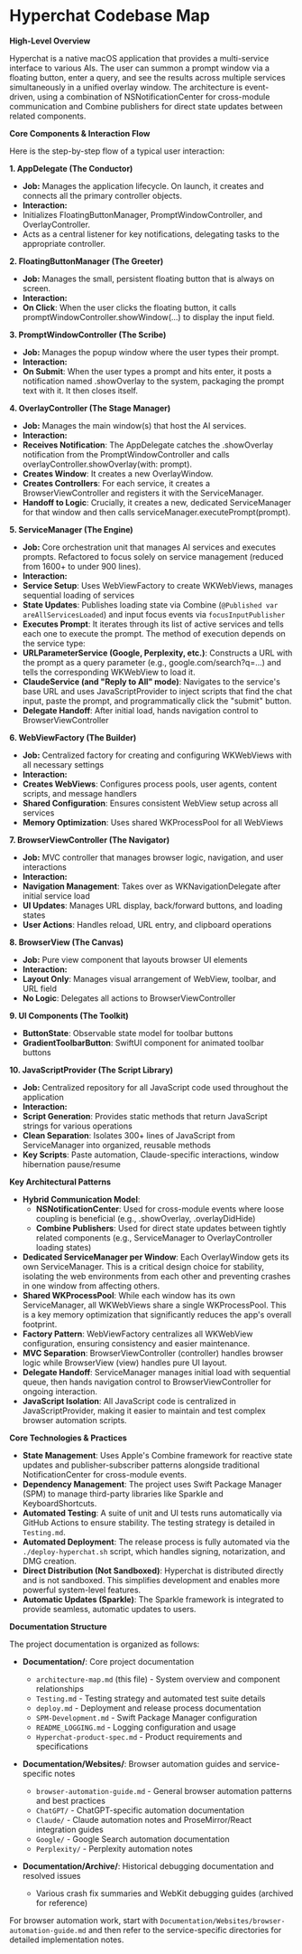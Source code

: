 # **Hyperchat Codebase Map**

**High-Level Overview**

Hyperchat is a native macOS application that provides a multi-service interface to various AIs. The user can summon a prompt window via a floating button, enter a query, and see the results across multiple services simultaneously in a unified overlay window. The architecture is event-driven, using a combination of NSNotificationCenter for cross-module communication and Combine publishers for direct state updates between related components.

**Core Components & Interaction Flow**

Here is the step-by-step flow of a typical user interaction:

**1. AppDelegate (The Conductor)**

- **Job:** Manages the application lifecycle. On launch, it creates and connects all the primary controller objects.
- **Interaction:**
- Initializes FloatingButtonManager, PromptWindowController, and OverlayController.
- Acts as a central listener for key notifications, delegating tasks to the appropriate controller.

**2. FloatingButtonManager (The Greeter)**

- **Job:** Manages the small, persistent floating button that is always on screen.
- **Interaction:**
- **On Click**: When the user clicks the floating button, it calls promptWindowController.showWindow(...) to display the input field.

**3. PromptWindowController (The Scribe)**

- **Job:** Manages the popup window where the user types their prompt.
- **Interaction:**
- **On Submit**: When the user types a prompt and hits enter, it posts a notification named .showOverlay to the system, packaging the prompt text with it. It then closes itself.

**4. OverlayController (The Stage Manager)**

- **Job:** Manages the main window(s) that host the AI services.
- **Interaction:**
- **Receives Notification**: The AppDelegate catches the .showOverlay notification from the PromptWindowController and calls overlayController.showOverlay(with: prompt).
- **Creates Window**: It creates a new OverlayWindow.
- **Creates Controllers**: For each service, it creates a BrowserViewController and registers it with the ServiceManager.
- **Handoff to Logic**: Crucially, it creates a new, dedicated ServiceManager for that window and then calls serviceManager.executePrompt(prompt).

**5. ServiceManager (The Engine)**

- **Job:** Core orchestration unit that manages AI services and executes prompts. Refactored to focus solely on service management (reduced from 1600+ to under 900 lines).
- **Interaction:**
- **Service Setup**: Uses WebViewFactory to create WKWebViews, manages sequential loading of services
- **State Updates**: Publishes loading state via Combine (`@Published var areAllServicesLoaded`) and input focus events via `focusInputPublisher`
- **Executes Prompt**: It iterates through its list of active services and tells each one to execute the prompt. The method of execution depends on the service type:
- **URLParameterService (Google, Perplexity, etc.)**: Constructs a URL with the prompt as a query parameter (e.g., google.com/search?q=...) and tells the corresponding WKWebView to load it.
- **ClaudeService (and "Reply to All" mode)**: Navigates to the service's base URL and uses JavaScriptProvider to inject scripts that find the chat input, paste the prompt, and programmatically click the "submit" button.
- **Delegate Handoff**: After initial load, hands navigation control to BrowserViewController

**6. WebViewFactory (The Builder)**

- **Job:** Centralized factory for creating and configuring WKWebViews with all necessary settings
- **Interaction:**
- **Creates WebViews**: Configures process pools, user agents, content scripts, and message handlers
- **Shared Configuration**: Ensures consistent WebView setup across all services
- **Memory Optimization**: Uses shared WKProcessPool for all WebViews

**7. BrowserViewController (The Navigator)**

- **Job:** MVC controller that manages browser logic, navigation, and user interactions
- **Interaction:**
- **Navigation Management**: Takes over as WKNavigationDelegate after initial service load
- **UI Updates**: Manages URL display, back/forward buttons, and loading states
- **User Actions**: Handles reload, URL entry, and clipboard operations

**8. BrowserView (The Canvas)**

- **Job:** Pure view component that layouts browser UI elements
- **Interaction:**
- **Layout Only**: Manages visual arrangement of WebView, toolbar, and URL field
- **No Logic**: Delegates all actions to BrowserViewController

**9. UI Components (The Toolkit)**

- **ButtonState**: Observable state model for toolbar buttons
- **GradientToolbarButton**: SwiftUI component for animated toolbar buttons

**10. JavaScriptProvider (The Script Library)**

- **Job:** Centralized repository for all JavaScript code used throughout the application
- **Interaction:**
- **Script Generation**: Provides static methods that return JavaScript strings for various operations
- **Clean Separation**: Isolates 300+ lines of JavaScript from ServiceManager into organized, reusable methods
- **Key Scripts**: Paste automation, Claude-specific interactions, window hibernation pause/resume

**Key Architectural Patterns**

- **Hybrid Communication Model**: 
  - **NSNotificationCenter**: Used for cross-module events where loose coupling is beneficial (e.g., .showOverlay, .overlayDidHide)
  - **Combine Publishers**: Used for direct state updates between tightly related components (e.g., ServiceManager to OverlayController loading states)
- **Dedicated ServiceManager per Window**: Each OverlayWindow gets its own ServiceManager. This is a critical design choice for stability, isolating the web environments from each other and preventing crashes in one window from affecting others.
- **Shared WKProcessPool**: While each window has its own ServiceManager, all WKWebViews share a single WKProcessPool. This is a key memory optimization that significantly reduces the app's overall footprint.
- **Factory Pattern**: WebViewFactory centralizes all WKWebView configuration, ensuring consistency and easier maintenance.
- **MVC Separation**: BrowserViewController (controller) handles browser logic while BrowserView (view) handles pure UI layout.
- **Delegate Handoff**: ServiceManager manages initial load with sequential queue, then hands navigation control to BrowserViewController for ongoing interaction.
- **JavaScript Isolation**: All JavaScript code is centralized in JavaScriptProvider, making it easier to maintain and test complex browser automation scripts.

**Core Technologies & Practices**

- **State Management**: Uses Apple's Combine framework for reactive state updates and publisher-subscriber patterns alongside traditional NotificationCenter for cross-module events.
- **Dependency Management**: The project uses Swift Package Manager (SPM) to manage third-party libraries like Sparkle and KeyboardShortcuts.
- **Automated Testing**: A suite of unit and UI tests runs automatically via GitHub Actions to ensure stability. The testing strategy is detailed in `Testing.md`.
- **Automated Deployment**: The release process is fully automated via the `./deploy-hyperchat.sh` script, which handles signing, notarization, and DMG creation.
- **Direct Distribution (Not Sandboxed)**: Hyperchat is distributed directly and is not sandboxed. This simplifies development and enables more powerful system-level features.
- **Automatic Updates (Sparkle)**: The Sparkle framework is integrated to provide seamless, automatic updates to users.

**Documentation Structure**

The project documentation is organized as follows:

- **Documentation/**: Core project documentation
  - `architecture-map.md` (this file) - System overview and component relationships
  - `Testing.md` - Testing strategy and automated test suite details
  - `deploy.md` - Deployment and release process documentation
  - `SPM-Development.md` - Swift Package Manager configuration
  - `README_LOGGING.md` - Logging configuration and usage
  - `Hyperchat-product-spec.md` - Product requirements and specifications

- **Documentation/Websites/**: Browser automation guides and service-specific notes
  - `browser-automation-guide.md` - General browser automation patterns and best practices
  - `ChatGPT/` - ChatGPT-specific automation documentation
  - `Claude/` - Claude automation notes and ProseMirror/React integration guides
  - `Google/` - Google Search automation documentation  
  - `Perplexity/` - Perplexity automation notes

- **Documentation/Archive/**: Historical debugging documentation and resolved issues
  - Various crash fix summaries and WebKit debugging guides (archived for reference)

For browser automation work, start with `Documentation/Websites/browser-automation-guide.md` and then refer to the service-specific directories for detailed implementation notes.